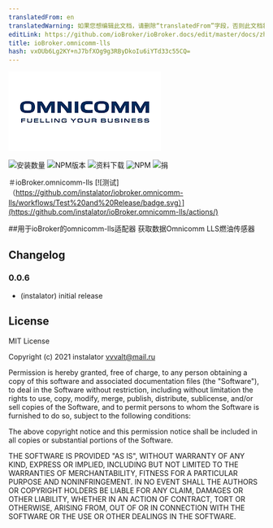 ```yaml
---
translatedFrom: en
translatedWarning: 如果您想编辑此文档，请删除“translatedFrom”字段，否则此文档将再次自动翻译
editLink: https://github.com/ioBroker/ioBroker.docs/edit/master/docs/zh-cn/adapterref/iobroker.omnicomm-lls/README.md
title: ioBroker.omnicomm-lls
hash: vxOUb6Lg2KY+nJ7bfXOg9g3RByDkoIu6iYTd33c55CQ=
---
```

![标识](../../../en/adapterref/iobroker.omnicomm-lls/admin/logo_admin.png)

![安装数量](http://iobroker.live/badges/omnicomm-lls-stable.svg)
![NPM版本](http://img.shields.io/npm/v/iobroker.omnicomm-lls.svg)
![资料下载](https://img.shields.io/npm/dm/iobroker.omnicomm-lls.svg)
![NPM](https://nodei.co/npm/iobroker.omnicomm-lls.png?downloads=true)
![捐](https://img.shields.io/badge/Donate-PayPal-green.svg)

＃ioBroker.omnicomm-lls
[![测试]（https://github.com/instalator/iobroker.omnicomm-lls/workflows/Test%20and%20Release/badge.svg）](https://github.com/instalator/ioBroker.omnicomm-lls/actions/)

##用于ioBroker的omnicomm-lls适配器
获取数据Omnicomm LLS燃油传感器

## Changelog

### 0.0.6
* (instalator) initial release

## License
MIT License

Copyright (c) 2021 instalator <vvvalt@mail.ru>

Permission is hereby granted, free of charge, to any person obtaining a copy
of this software and associated documentation files (the "Software"), to deal
in the Software without restriction, including without limitation the rights
to use, copy, modify, merge, publish, distribute, sublicense, and/or sell
copies of the Software, and to permit persons to whom the Software is
furnished to do so, subject to the following conditions:

The above copyright notice and this permission notice shall be included in all
copies or substantial portions of the Software.

THE SOFTWARE IS PROVIDED "AS IS", WITHOUT WARRANTY OF ANY KIND, EXPRESS OR
IMPLIED, INCLUDING BUT NOT LIMITED TO THE WARRANTIES OF MERCHANTABILITY,
FITNESS FOR A PARTICULAR PURPOSE AND NONINFRINGEMENT. IN NO EVENT SHALL THE
AUTHORS OR COPYRIGHT HOLDERS BE LIABLE FOR ANY CLAIM, DAMAGES OR OTHER
LIABILITY, WHETHER IN AN ACTION OF CONTRACT, TORT OR OTHERWISE, ARISING FROM,
OUT OF OR IN CONNECTION WITH THE SOFTWARE OR THE USE OR OTHER DEALINGS IN THE
SOFTWARE.